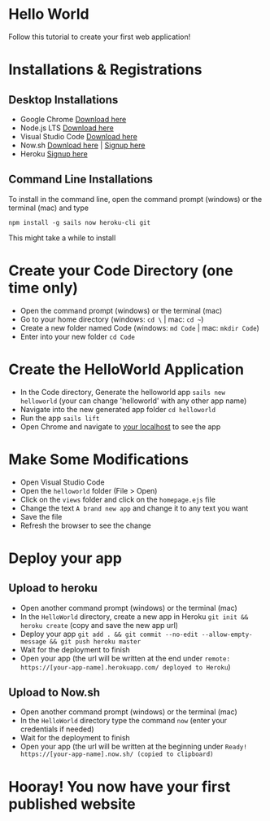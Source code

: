 # Hello World
Follow this tutorial to create your first web application!

# Installations & Registrations
## Desktop Installations
- Google Chrome [Download here](https://www.google.com/chrome/browser/desktop/)
- Node.js LTS [Download here](https://nodejs.org/en/)
- Visual Studio Code [Download here](https://code.visualstudio.com/Download)
- Now.sh [Download here](https://zeit.co/download) | [Signup here](https://zeit.co/login)
- Heroku [Signup here](https://signup.heroku.com/)

## Command Line Installations
To install in the command line, open the command prompt (windows) or the terminal (mac) and type
```
npm install -g sails now heroku-cli git
```
This might take a while to install

# Create your Code Directory (one time only)
- Open the command prompt (windows) or the terminal (mac)
- Go to your home directory (windows: `cd \` | mac: `cd ~`) 
- Create a new folder named Code (windows: `md Code` | mac: `mkdir Code`) 
- Enter into your new folder `cd Code`

# Create the HelloWorld Application
- In the Code directory, Generate the helloworld app `sails new helloworld` (your can change 'helloworld' with any other app name)
- Navigate into the new generated app folder `cd helloworld`
- Run the app `sails lift`
- Open Chrome and navigate to [your localhost](http://localhost:1337) to see the app
 
# Make Some Modifications 
- Open Visual Studio Code
- Open the `helloworld` folder (File > Open)
- Click on the `views` folder and click on the `homepage.ejs` file
- Change the text `A brand new app` and change it to any text you want
- Save the file
- Refresh the browser to see the change

# Deploy your app
## Upload to heroku
- Open another command prompt (windows) or the terminal (mac)
- In the `HelloWorld` directory, create a new app in Heroku `git init && heroku create` (copy and save the new app url)
- Deploy your app `git add . && git commit --no-edit --allow-empty-message && git push heroku master`
- Wait for the deployment to finish
- Open your app (the url will be written at the end under `remote:    https://[your-app-name].herokuapp.com/ deployed to Heroku`)

## Upload to Now.sh
- Open another command prompt (windows) or the terminal (mac)
- In the `HelloWorld` directory type the command `now` (enter your credentials if needed)
- Wait for the deployment to finish
- Open your app (the url will be written at the beginning under `Ready! https://[your-app-name].now.sh/ (copied to clipboard)`

# Hooray! You now have your first published website
